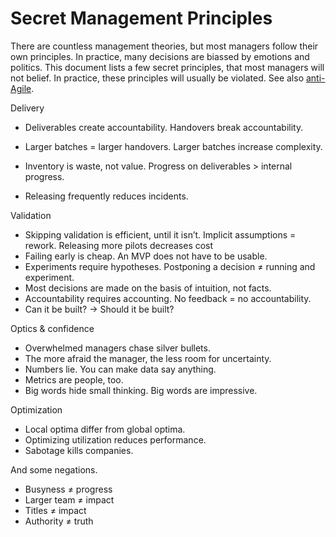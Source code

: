 # Secret Management Principles

There are countless management theories, but most managers follow their own principles. In practice, many decisions are biassed by emotions and politics. This document lists a few secret principles, that most managers will not belief. In practice, these principles will usually be violated. See also [anti-Agile](../software-engineering/anti-agile.md).



Delivery

- Deliverables create accountability. Handovers break accountability. 

- Larger batches = larger handovers. Larger batches increase complexity.
- Inventory is waste, not value. Progress on deliverables > internal progress.
- Releasing frequently reduces incidents.

Validation

- Skipping validation is efficient, until it isn’t.  Implicit assumptions = rework. Releasing more pilots decreases cost
- Failing early is cheap. An MVP does not have to be usable.
- Experiments require hypotheses. Postponing a decision ≠ running and experiment.
- Most decisions are made on the basis of intuition, not facts.
- Accountability requires accounting. No feedback = no accountability.
- Can it be built? → Should it be built?

Optics & confidence

- Overwhelmed managers chase silver bullets.
- The more afraid the manager, the less room for uncertainty.
- Numbers lie. You can make data say anything.
- Metrics are people, too.
- Big words hide small thinking. Big words are impressive. 

Optimization

- Local optima differ from global optima.
- Optimizing utilization reduces performance.
- Sabotage kills companies.



And some negations.

- Busyness ≠ progress
- Larger team ≠ impact
- Titles ≠ impact
- Authority ≠ truth







